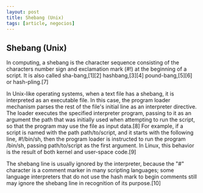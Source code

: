 ```yaml
---
layout: post
title: Shebang (Unix)
tags: [article, negocios]
---
```


<!--more-->

## Shebang (Unix)

In computing, a shebang is the character sequence consisting of the characters number sign and exclamation mark (#!) at the beginning of a script. It is also called sha-bang,[1][2] hashbang,[3][4] pound-bang,[5][6] or hash-pling.[7]

In Unix-like operating systems, when a text file has a shebang, it is interpreted as an executable file. In this case, the program loader mechanism parses the rest of the file's initial line as an interpreter directive. The loader executes the specified interpreter program, passing to it as an argument the path that was initially used when attempting to run the script, so that the program may use the file as input data.[8] For example, if a script is named with the path path/to/script, and it starts with the following line, #!/bin/sh, then the program loader is instructed to run the program /bin/sh, passing path/to/script as the first argument. In Linux, this behavior is the result of both kernel and user-space code.[9]

The shebang line is usually ignored by the interpreter, because the "#" character is a comment marker in many scripting languages; some language interpreters that do not use the hash mark to begin comments still may ignore the shebang line in recognition of its purpose.[10]